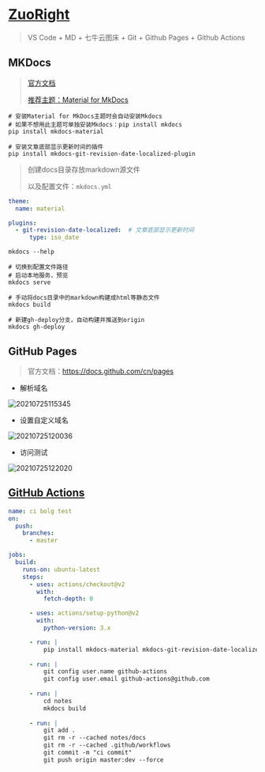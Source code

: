 # [ZuoRight](http://zuoright.com)

> VS Code + MD + 七牛云图床 + Git + Github Pages + Github Actions

## MKDocs

> [官方文档](https://www.mkdocs.org/)
>
> [推荐主题：Material for MkDocs](https://squidfunk.github.io/mkdocs-material/setup/changing-the-colors/)

```shell
# 安装Material for MkDocs主题时会自动安装Mkdocs
# 如果不想用此主题可单独安装Mkdocs：pip install mkdocs
pip install mkdocs-material

# 安装文章底部显示更新时间的插件
pip install mkdocs-git-revision-date-localized-plugin
```

> 创建docs目录存放markdown源文件
>
> 以及配置文件：`mkdocs.yml`

```yaml
theme:
  name: material

plugins:
  - git-revision-date-localized:  # 文章底部显示更新时间
      type: iso_date
```

```shell
mkdocs --help

# 切换到配置文件路径
# 启动本地服务，预览
mkdocs serve

# 手动将docs目录中的markdown构建成html等静态文件
mkdocs build

# 新建gh-deploy分支，自动构建并推送到origin
mkdocs gh-deploy
```

## GitHub Pages

> 官方文档：<https://docs.github.com/cn/pages>

- 解析域名

![20210725115345](http://image.zuoright.com/20210725115345.png)

- 设置自定义域名

![20210725120036](http://image.zuoright.com/20210725120036.png)

- 访问测试

![20210725122020](http://image.zuoright.com/20210725122020.png)

## [GitHub Actions](.github/workflows)

```yaml
name: ci bolg test
on:
  push:
    branches:
      - master

jobs:
  build:
    runs-on: ubuntu-latest
    steps:
      - uses: actions/checkout@v2
        with:
          fetch-depth: 0

      - uses: actions/setup-python@v2
        with:
          python-version: 3.x

      - run: |
          pip install mkdocs-material mkdocs-git-revision-date-localized-plugin
          
      - run: |
          git config user.name github-actions
          git config user.email github-actions@github.com
          
      - run: |
          cd notes
          mkdocs build
          
      - run: |
          git add .
          git rm -r --cached notes/docs
          git rm -r --cached .github/workflows
          git commit -m "ci commit"
          git push origin master:dev --force

```
